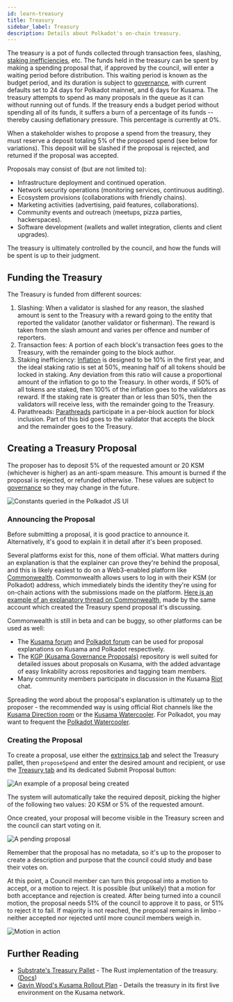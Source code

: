 ```yaml
---
id: learn-treasury
title: Treasury
sidebar_label: Treasury
description: Details about Polkadot's on-chain treasury.
---
```


The treasury is a pot of funds collected through transaction fees, slashing, [staking inefficiencies](learn-staking#inflation), etc. The funds held in the treasury can be spent by making a spending proposal that, if approved by the council, will enter a waiting period before distribution. This waiting period is known as the budget period, and its duration is subject to [governance](learn-governance), with current defaults set to 24 days for Polkadot mainnet, and 6 days for Kusama. The treasury attempts to spend as many proposals in the queue as it can without running out of funds. If the treasury ends a budget period without spending all of its funds, it suffers a burn of a percentage of its funds -- thereby causing deflationary pressure. This percentage is currently at 0%.

When a stakeholder wishes to propose a spend from the treasury, they must reserve a deposit totaling 5% of the proposed spend (see below for variations). This deposit will be slashed if the proposal is rejected, and returned if the proposal was accepted.

Proposals may consist of (but are not limited to):

- Infrastructure deployment and continued operation.
- Network security operations (monitoring services, continuous auditing).
- Ecosystem provisions (collaborations with friendly chains).
- Marketing activities (advertising, paid features, collaborations).
- Community events and outreach (meetups, pizza parties, hackerspaces).
- Software development (wallets and wallet integration, clients and client upgrades).

The treasury is ultimately controlled by the council, and how the funds will be spent is up to their judgment.

## Funding the Treasury

The Treasury is funded from different sources:

1. Slashing: When a validator is slashed for any reason, the slashed amount is sent to the Treasury with a reward going to the entity that reported the validator (another validator or fisherman). The reward is taken from the slash amount and varies per offence and number of reporters.
2. Transaction fees: A portion of each block's transaction fees goes to the Treasury, with the remainder going to the block author.
3. Staking inefficiency: [Inflation](learn-staking#inflation) is designed to be 10% in the first year, and the ideal staking ratio is set at 50%, meaning half of all tokens should be locked in staking. Any deviation from this ratio will cause a proportional amount of the inflation to go to the Treasury. In other words, if 50% of all tokens are staked, then 100% of the inflation goes to the validators as reward. If the staking rate is greater than or less than 50%, then the validators will receive less, with the remainder going to the Treasury.
4. Parathreads: [Parathreads](learn-parathreads) participate in a per-block auction for block inclusion. Part of this bid goes to the validator that accepts the block and the remainder goes to the Treasury.

## Creating a Treasury Proposal

The proposer has to deposit 5% of the requested amount or 20 KSM (whichever is higher) as an anti-spam measure. This amount is burned if the proposal is rejected, or refunded otherwise. These values are subject to [governance](learn-governance) so they may change in the future.

![Constants queried in the Polkadot JS UI](/img/treasury/constants.jpg)

### Announcing the Proposal

Before submitting a proposal, it is good practice to announce it. Alternatively, it's good to explain it in detail after it's been proposed.

Several platforms exist for this, none of them official. What matters during an explanation is that the explainer can prove they're behind the proposal, and this is likely easiest to do on a Web3-enabled platform like [Commonwealth](https://commonwealth.im). Commonwealth allows users to log in with their KSM (or Polkadot) address, which immediately binds the identity they're using for on-chain actions with the submissions made on the platform. [Here is an example of an explanatory thread on Commonwealth](https://commonwealth.im/kusama/proposal/discussion/284-treasury-proposal-11-a-demo), made by the same account which created the Treasury spend proposal it's discussing.

Commonwealth is still in beta and can be buggy, so other platforms can be used as well:

- The [Kusama forum](https://forum.kusama.network) and [Polkadot forum](https://forum.polkadot.network) can be used for proposal explanations on Kusama and Polkadot respectively.
- The [KGP (Kusama Governance Proposals)](https://github.com/kusamanetwork/KGPs) repository is well suited for detailed issues about proposals on Kusama, with the added advantage of easy linkability across repositories and tagging team members.
- Many community members participate in discussion in the Kusama [Riot](https://riot.w3f.tech/#/room/#kusama:matrix.parity.io) chat.

Spreading the word about the proposal's explanation is ultimately up to the proposer - the recommended way is using official Riot channels like the [Kusama Direction room](https://riot.w3f.tech/#/room/#kusama:matrix.parity.io) or the [Kusama Watercooler](https://riot.w3f.tech/#/room/#kusamawatercooler:polkadot.builders). For Polkadot, you may want to frequent the [Polkadot Watercooler](https://riot.w3f.tech/#/room/#polkadot-watercooler:matrix.org).

### Creating the Proposal

To create a proposal, use either the [extrinsics tab](https://polkadot.js.org/apps/#/extrinsics) and select the Treasury pallet, then `proposeSpend` and enter the desired amount and recipient, or use the [Treasury tab](https://polkadot.js.org/apps/#/treasury) and its dedicated Submit Proposal button:

![An example of a proposal being created](/img/treasury/propose.jpg)

The system will automatically take the required deposit, picking the higher of the following two values: 20 KSM or 5% of the requested amount.

Once created, your proposal will become visible in the Treasury screen and the council can start voting on it.

![A pending proposal](/img/treasury/proposal.jpg)

Remember that the proposal has no metadata, so it's up to the proposer to create a description and purpose that the council could study and base their votes on.

At this point, a Council member can turn this proposal into a motion to accept, or a motion to reject. It is possible (but unlikely) that a motion for both acceptance and rejection is created. After being turned into a council motion, the proposal needs 51% of the council to approve it to pass, or 51% to reject it to fail. If majority is not reached, the proposal remains in limbo - neither accepted nor rejected until more council members weigh in.

![Motion in action](/img/treasury/motion.jpg)

## Further Reading

 - [Substrate's Treasury Pallet](https://github.com/paritytech/substrate/blob/master/frame/treasury/src/lib.rs) - The Rust implementation of the treasury. ([Docs](https://substrate.dev/rustdocs/master/pallet_treasury/index.html))
 - [Gavin Wood's Kusama Rollout Plan](https://medium.com/@gavofyork/kusama-rollout-and-governance-31eb18041044) - Details the treasury in its first live environment on the Kusama network.
